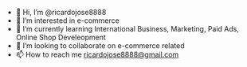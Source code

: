 - 👋 Hi, I’m @ricardojose8888
- 👀 I’m interested in e-commerce
- 🌱 I’m currently learning International Business, Marketing, Paid Ads, Online Shop Develeopment
- 💞️ I’m looking to collaborate on e-commerce related
- 📫 How to reach me ricardojose8888@gmail.com

<!---
ricardojose8888/ricardojose8888 is a ✨ special ✨ repository because its `README.md` (this file) appears on your GitHub profile.
You can click the Preview link to take a look at your changes.
--->
